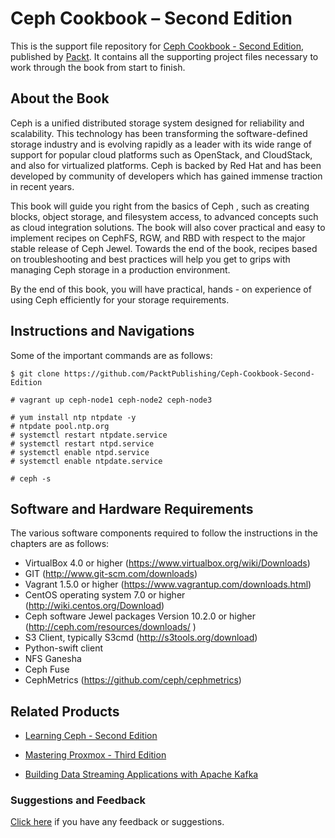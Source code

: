 
# 	Ceph Cookbook – Second Edition
This is the support file repository for [Ceph Cookbook - Second Edition](https://www.packtpub.com/virtualization-and-cloud/ceph-cookbook-second-edition?utm_source=github&utm_medium=repository&utm_content=9781788391061), published by [Packt](https://www.packtpub.com). It contains all the supporting project files necessary to work through the book from start to finish.
## About the Book
Ceph is a unified distributed storage system designed for reliability and scalability. This technology has been transforming the software-defined storage industry and is evolving rapidly as a leader with its wide range of support for popular cloud platforms such as OpenStack, and CloudStack, and also for virtualized platforms. Ceph is backed by Red Hat and has been developed by community of developers which has gained immense traction in recent years.

This book will guide you right from the basics of Ceph , such as creating blocks, object storage, and filesystem access, to advanced concepts such as cloud integration solutions. The book will also cover practical and easy to implement recipes on CephFS, RGW, and RBD with respect to the major stable release of Ceph Jewel. Towards the end of the book, recipes based on troubleshooting and best practices will help you get to grips with managing Ceph storage in a production environment.

By the end of this book, you will have practical, hands - on experience of using Ceph efficiently for your storage requirements.

## Instructions and Navigations
Some of the important commands are as follows:
```
$ git clone https://github.com/PacktPublishing/Ceph-Cookbook-Second-Edition
```
```
# vagrant up ceph-node1 ceph-node2 ceph-node3
```
```
# yum install ntp ntpdate -y
# ntpdate pool.ntp.org
# systemctl restart ntpdate.service
# systemctl restart ntpd.service
# systemctl enable ntpd.service
# systemctl enable ntpdate.service
```
```
# ceph -s
```


## Software and Hardware Requirements

The various software components required to follow the instructions in the chapters are as
follows:

* VirtualBox 4.0 or higher (https://www.virtualbox.org/wiki/Downloads)
* GIT (http://www.git-scm.com/downloads)
* Vagrant 1.5.0 or higher (https://www.vagrantup.com/downloads.html)
* CentOS operating system 7.0 or higher (http://wiki.centos.org/Download)
* Ceph software Jewel packages Version 10.2.0 or higher (http://ceph.com/resources/downloads/ )
* S3 Client, typically S3cmd (http://s3tools.org/download)
* Python-swift client
* NFS Ganesha
* Ceph Fuse
* CephMetrics (https://github.com/ceph/cephmetrics)


## Related Products
* [Learning Ceph - Second Edition](https://www.packtpub.com/virtualization-and-cloud/learning-ceph-second-edition?utm_source=github&utm_medium=repository&utm_content=9781787127913)

* [Mastering Proxmox - Third Edition](https://www.packtpub.com/big-data-and-business-intelligence/mastering-proxmox-third-edition?utm_source=github&utm_medium=repository&utm_content=9781788397605)

* [Building Data Streaming Applications with Apache Kafka](https://www.packtpub.com/big-data-and-business-intelligence/building-data-streaming-applications-apache-kafka?utm_source=github&utm_medium=repository&utm_content=9781787283985)
### Suggestions and Feedback
[Click here](https://docs.google.com/forms/d/e/1FAIpQLSe5qwunkGf6PUvzPirPDtuy1Du5Rlzew23UBp2S-P3wB-GcwQ/viewform) if you have any feedback or suggestions.
